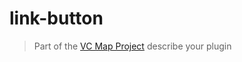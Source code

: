 # link-button
> Part of the [VC Map Project](https://github.com/virtualcitySYSTEMS/map-ui)
describe your plugin